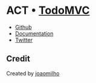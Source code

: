 # ACT • [TodoMVC](http://todomvc.com)

- [Github](https://github.com/joaomilho/act)
- [Documentation](joaomilho.github.io/act)
- [Twitter](http://twitter.com/act_js)

## Credit

Created by [joaomilho](http://github.com/joaomilho)
